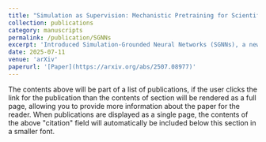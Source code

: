 ```yaml
---
title: "Simulation as Supervision: Mechanistic Pretraining for Scientific Discovery"
collection: publications
category: manuscripts
permalink: /publication/SGNNs
excerpt: 'Introduced Simulation-Grounded Neural Networks (SGNNs), a new modeling framework that uses mechanistic simulations to train neural networks, combining the interpretability of scientific theory with the flexibility of deep learning. SGNNs deliver state-of-the-art performance across disciplines—from forecasting epidemics to inferring hidden variables—while offering a novel form of mechanistic interpretability.'
date: 2025-07-11
venue: 'arXiv'
paperurl: '[Paper](https://arxiv.org/abs/2507.08977)'
---
```


The contents above will be part of a list of publications, if the user clicks the link for the publication than the contents of section will be rendered as a full page, allowing you to provide more information about the paper for the reader. When publications are displayed as a single page, the contents of the above "citation" field will automatically be included below this section in a smaller font.

